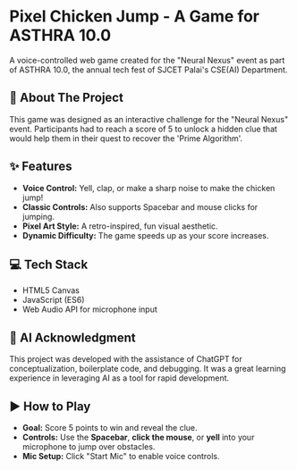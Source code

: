 # Pixel Chicken Jump - A Game for ASTHRA 10.0

A voice-controlled web game created for the "Neural Nexus" event as part of ASTHRA 10.0, the annual tech fest of SJCET Palai's CSE(AI) Department.

## 📜 About The Project

This game was designed as an interactive challenge for the "Neural Nexus" event. Participants had to reach a score of 5 to unlock a hidden clue that would help them in their quest to recover the 'Prime Algorithm'.

## ✨ Features

- **Voice Control:** Yell, clap, or make a sharp noise to make the chicken jump!
- **Classic Controls:** Also supports Spacebar and mouse clicks for jumping.
- **Pixel Art Style:** A retro-inspired, fun visual aesthetic.
- **Dynamic Difficulty:** The game speeds up as your score increases.

## 💻 Tech Stack

- HTML5 Canvas
- JavaScript (ES6)
- Web Audio API for microphone input

## 🤖 AI Acknowledgment

This project was developed with the assistance of ChatGPT for conceptualization, boilerplate code, and debugging. It was a great learning experience in leveraging AI as a tool for rapid development.

## ▶️ How to Play

- **Goal:** Score 5 points to win and reveal the clue.
- **Controls:** Use the **Spacebar**, **click the mouse**, or **yell** into your microphone to jump over obstacles.
- **Mic Setup:** Click "Start Mic" to enable voice controls.
